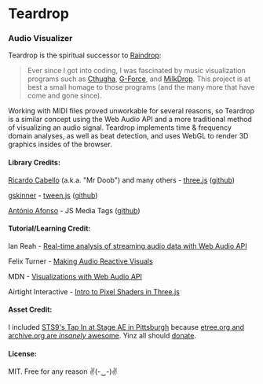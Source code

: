 # Teardrop

### Audio Visualizer

Teardrop is the spiritual successor to [Raindrop](https://github.com/jlblatt/Raindrop):

> Ever since I got into coding, I was fascinated by music visualization programs such as [Cthugha](http://www.afn.org/~cthugha/), [G-Force](https://www.soundspectrum.com/g-force/), and [MilkDrop](http://www.geisswerks.com/milkdrop/).  This project is at best a small homage to those programs (and the many more that have come and gone since).

Working with MIDI files proved unworkable for several reasons, so Teardrop is a similar concept using the Web Audio API and a more traditional method of visualizing an audio signal.  Teardrop implements time & frequency domain analyses, as well as beat detection, and uses WebGL to render 3D graphics insides of the browser.

#### Library Credits:

[Ricardo Cabello](http://mrdoob.com/) (a.k.a. "Mr Doob") and many others - [three.js](http://threejs.org/) ([github](https://github.com/mrdoob/three.js/))

[gskinner](http://gskinner.com/) - [tween.js](http://www.createjs.com/tweenjs) ([github](https://github.com/tweenjs/tween.js/))

[António Afonso](http://web.ist.utl.pt/antonio.afonso/www.aadsm.net/) - JS Media Tags ([github](https://github.com/aadsm/jsmediatags))

#### Tutorial/Learning Credit:

Ian Reah - [Real-time analysis of streaming audio data with Web Audio API](http://ianreah.com/2013/02/28/Real-time-analysis-of-streaming-audio-data-with-Web-Audio-API.html)

Felix Turner - [Making Audio Reactive Visuals](https://www.airtightinteractive.com/2013/10/making-audio-reactive-visuals/)

MDN - [Visualizations with Web Audio API](https://developer.mozilla.org/en-US/docs/Web/API/Web_Audio_API/Visualizations_with_Web_Audio_API)

Airtight Interactive - [Intro to Pixel Shaders in Three.js ](https://www.airtightinteractive.com/2013/02/intro-to-pixel-shaders-in-three-js/)

#### Asset Credit:

I included [STS9's Tap In at Stage AE in Pittsburgh](https://archive.org/details/sts92015-10-30.m934b_24bit) because [etree.org and archive.org are *insanely* awesome](https://archive.org/details/etree).  Yinz all should [donate](https://archive.org/donate/).

#### License:

MIT.  Free for any reason ✌(-‿-)✌